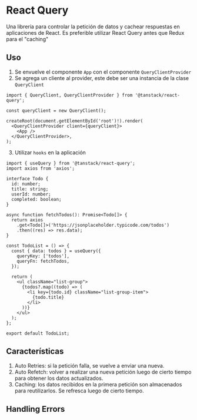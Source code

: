 # React Query

Una librería para controlar la petición de datos y cachear respuestas en aplicaciones de React.
Es preferible utilizar React Query antes que Redux para el "caching"

## Uso

1. Se envuelve el componente `App` con el componente `QueryClientProvider`
2. Se agrega un cliente al provider, este debe ser una instancia de la clase `QueryClient`

```tsx
import { QueryClient, QueryClientProvider } from '@tanstack/react-query';

const queryClient = new QueryClient();

createRoot(document.getElementById('root')!).render(
  <QueryClientProvider client={queryClient}>
    <App />
  </QueryClientProvider>,
);
```

3. Utilizar `hooks` en la aplicación

```tsx
import { useQuery } from '@tanstack/react-query';
import axios from 'axios';

interface Todo {
  id: number;
  title: string;
  userId: number;
  completed: boolean;
}

async function fetchTodos(): Promise<Todo[]> {
  return axios
    .get<Todo[]>('https://jsonplaceholder.typicode.com/todos')
    .then((res) => res.data);
}

const TodoList = () => {
  const { data: todos } = useQuery({
    queryKey: ['todos'],
    queryFn: fetchTodos,
  });

  return (
    <ul className="list-group">
      {todos?.map((todo) => (
        <li key={todo.id} className="list-group-item">
          {todo.title}
        </li>
      ))}
    </ul>
  );
};

export default TodoList;
```

## Características

1. Auto Retries: si la petición falla, se vuelve a enviar una nueva.
2. Auto Refetch: volver a realizar una nueva petición luego de cierto tiempo para obtener los datos actualizados.
3. Caching: los datos recibidos en la primera petición son almacenados para reutilizarlos. Se refresca luego de cierto tiempo.

## Handling Errors
